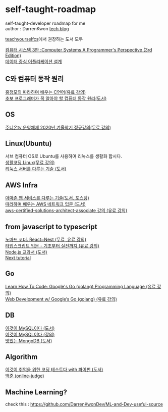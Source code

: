 # self-taught-roadmap

self-taught-developer roadmap for me  
author : DarrenKwon [tech blog](https://darrengwon.tistory.com/)  

[teachyourselfcs](https://teachyourselfcs.com/)에서 권장하는 도서 모두  

[컴퓨터 시스템 3판 :Computer Systems A Programmer's Perspective (3rd Edition)](http://www.kyobobook.co.kr/product/detailViewKor.laf?mallGb=KOR&ejkGb=KOR&barcode=9791185475219)  
[데이터 중심 어플리케이션 설계](http://www.yes24.com/Product/Goods/59566585)  


## C와 컴퓨터 동작 원리
[홍정모의 따라하며 배우는 C언어(유료 강의)](https://www.inflearn.com/course/following-c/dashboard)  
[초보 프로그래머가 꼭 알아야 할 컴퓨터 동작 원리(도서)](https://www.hanbit.co.kr/store/books/look.php?p_code=B8337787087)  

## OS  
[주니온tv 운영체제 2020년 겨울학기 정규강의(무료 강의)](https://www.youtube.com/watch?v=zGBm37kze9I&list=PLHqxB9kMLLaOs2BM2KbuvttBYCgDoFm-5&ab_channel=%EC%A3%BC%EB%8B%88%EC%98%A8TV%EC%95%84%EB%AC%B4%EA%B1%B0%EB%82%98%EC%97%B0%EA%B5%AC%EC%86%8C)  

## Linux(Ubuntu)  
서브 컴퓨터 OS로 Ubuntu를 사용하여 리눅스를 생활화 합시다.  
[생활코딩 Linux(무료 강의)](https://www.inflearn.com/course/%EC%83%9D%ED%99%9C%EC%BD%94%EB%94%A9-%EB%A6%AC%EB%88%85%EC%8A%A4-%EA%B0%95%EC%A2%8C/dashboard)  
[리눅스 서버를 다루는 기술 (도서)](http://www.yes24.com/Product/goods/17524704)  

## AWS Infra  
[아마존 웹 서비스를 다루는 기술(도서, 포스팅)](https://pyrasis.com/private/2014/09/30/publish-the-art-of-amazon-web-services-book)  
[따라하며 배우는 AWS 네트워크 입문 (도서)](http://www.yes24.com/Product/Goods/93887402)  
[aws-certified-solutions-architect-associate 강의 (유료 강의)](https://www.udemy.com/course/aws-certified-solutions-architect-associate/)  

## from javascript to typescript  
[노마드 코더. React~Nest (무료, 유료 강의)](https://nomadcoders.co/)  
[타입스크립트 입문 - 기초부터 실전까지 (유료 강의)](https://www.inflearn.com/course/%ED%83%80%EC%9E%85%EC%8A%A4%ED%81%AC%EB%A6%BD%ED%8A%B8-%EC%9E%85%EB%AC%B8)  
[Node.js 교과서 (도서)](http://www.yes24.com/Product/Goods/62597864)  
[Next tutorial](https://nextjs.org/learn/basics/create-nextjs-app)  

## Go  
[Learn How To Code: Google's Go (golang) Programming Language (유료 강의)](https://www.udemy.com/course/learn-how-to-code/learn/lecture/11921686#overview)  
[Web Development w/ Google’s Go (golang) (유료 강의)](https://www.udemy.com/course/go-programming-language/)  

## DB  
[이것이 MySQL이다 (도서)](https://www.hanbit.co.kr/store/books/look.php?p_code=B2064300579)  
[이것이 MySQL이다 (강의)](https://www.youtube.com/watch?v=xKYeJxBTt2E&list=PLVsNizTWUw7Hox7NMhenT-bulldCp9HP9&ab_channel=%ED%95%9C%EB%B9%9B%EB%AF%B8%EB%94%94%EC%96%B4)  
[맛있는 MongoDB (도서)](http://www.yes24.com/Product/Goods/85011885)  

## Algorithm  
[이것이 취업을 위한 코딩 테스트다 with 파이썬 (도서)](http://www.yes24.com/Product/Goods/91433923)  
[백준 (online-judge)](https://www.acmicpc.net/)  

## Machine Learning?  
check this : https://github.com/DarrenKwonDev/ML-and-Dev-useful-source
